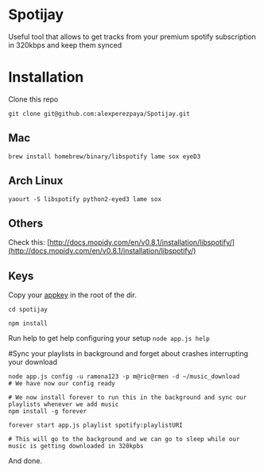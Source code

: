 Spotijay
========

Useful tool that allows to get tracks from your premium spotify subscription in 320kbps and keep them synced

# Installation

Clone this repo

`git clone git@github.com:alexperezpaya/Spotijay.git`

## Mac

`brew install homebrew/binary/libspotify lame sox eyeD3`

## Arch Linux

`yaourt -S libspotify python2-eyed3 lame sox`

## Others

Check this: [http://docs.mopidy.com/en/v0.8.1/installation/libspotify/](http://docs.mopidy.com/en/v0.8.1/installation/libspotify/)

## Keys

Copy your [appkey](https://developer.spotify.com/my-account/keys) in the root of the dir.

`cd spotijay`

`npm install`

Run help to get help configuring your setup
`node app.js help`


#Sync your playlists in background and forget about crashes interrupting your download
```shell
node app.js config -u ramona123 -p m@ric@rmen -d ~/music_download
# We have now our config ready

# We now install forever to run this in the background and sync our playlists whenever we add music
npm install -g forever

forever start app.js playlist spotify:playlistURI

# This will go to the background and we can go to sleep while our music is getting downloaded in 320kpbs

```

And done.
